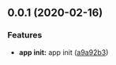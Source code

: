 ## 0.0.1 (2020-02-16)


### Features

* **app init:** app init ([a9a92b3](https://github.com/liuxsen/compress/commit/a9a92b335e8b0b74f25edb0af3f9d2cebc85a76f))



